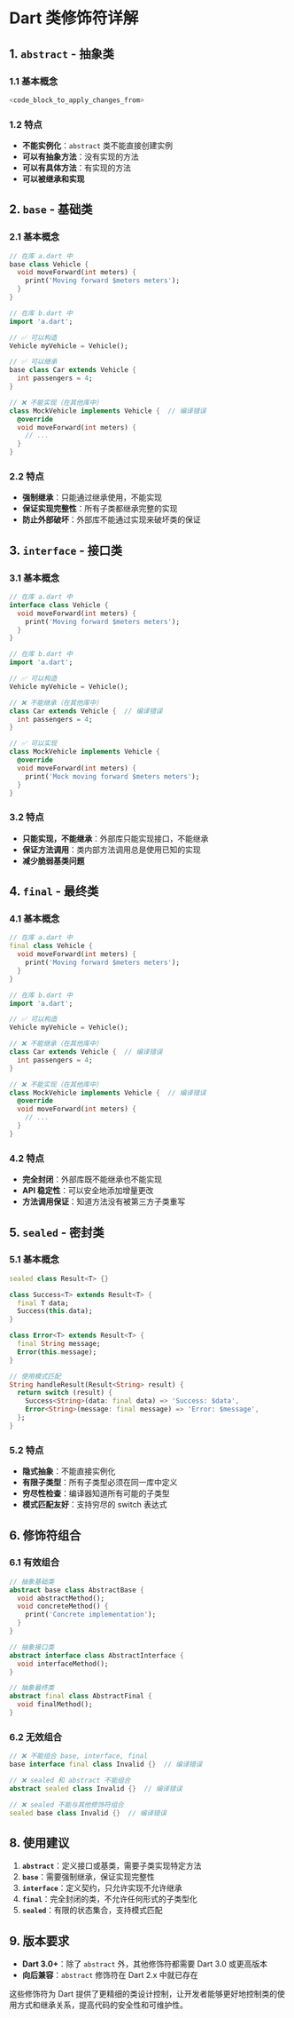 
# Dart 类修饰符详解

## 1. `abstract` - 抽象类

### 1.1 基本概念
```dart
<code_block_to_apply_changes_from>
```

### 1.2 特点
- **不能实例化**：`abstract` 类不能直接创建实例
- **可以有抽象方法**：没有实现的方法
- **可以有具体方法**：有实现的方法
- **可以被继承和实现**

## 2. `base` - 基础类

### 2.1 基本概念
```dart
// 在库 a.dart 中
base class Vehicle {
  void moveForward(int meters) {
    print('Moving forward $meters meters');
  }
}

// 在库 b.dart 中
import 'a.dart';

// ✅ 可以构造
Vehicle myVehicle = Vehicle();

// ✅ 可以继承
base class Car extends Vehicle {
  int passengers = 4;
}

// ❌ 不能实现（在其他库中）
class MockVehicle implements Vehicle {  // 编译错误
  @override
  void moveForward(int meters) {
    // ...
  }
}
```

### 2.2 特点
- **强制继承**：只能通过继承使用，不能实现
- **保证实现完整性**：所有子类都继承完整的实现
- **防止外部破坏**：外部库不能通过实现来破坏类的保证

## 3. `interface` - 接口类

### 3.1 基本概念
```dart
// 在库 a.dart 中
interface class Vehicle {
  void moveForward(int meters) {
    print('Moving forward $meters meters');
  }
}

// 在库 b.dart 中
import 'a.dart';

// ✅ 可以构造
Vehicle myVehicle = Vehicle();

// ❌ 不能继承（在其他库中）
class Car extends Vehicle {  // 编译错误
  int passengers = 4;
}

// ✅ 可以实现
class MockVehicle implements Vehicle {
  @override
  void moveForward(int meters) {
    print('Mock moving forward $meters meters');
  }
}
```

### 3.2 特点
- **只能实现，不能继承**：外部库只能实现接口，不能继承
- **保证方法调用**：类内部方法调用总是使用已知的实现
- **减少脆弱基类问题**

## 4. `final` - 最终类

### 4.1 基本概念
```dart
// 在库 a.dart 中
final class Vehicle {
  void moveForward(int meters) {
    print('Moving forward $meters meters');
  }
}

// 在库 b.dart 中
import 'a.dart';

// ✅ 可以构造
Vehicle myVehicle = Vehicle();

// ❌ 不能继承（在其他库中）
class Car extends Vehicle {  // 编译错误
  int passengers = 4;
}

// ❌ 不能实现（在其他库中）
class MockVehicle implements Vehicle {  // 编译错误
  @override
  void moveForward(int meters) {
    // ...
  }
}
```

### 4.2 特点
- **完全封闭**：外部库既不能继承也不能实现
- **API 稳定性**：可以安全地添加增量更改
- **方法调用保证**：知道方法没有被第三方子类重写

## 5. `sealed` - 密封类

### 5.1 基本概念
```dart
sealed class Result<T> {}

class Success<T> extends Result<T> {
  final T data;
  Success(this.data);
}

class Error<T> extends Result<T> {
  final String message;
  Error(this.message);
}

// 使用模式匹配
String handleResult(Result<String> result) {
  return switch (result) {
    Success<String>(data: final data) => 'Success: $data',
    Error<String>(message: final message) => 'Error: $message',
  };
}
```

### 5.2 特点
- **隐式抽象**：不能直接实例化
- **有限子类型**：所有子类型必须在同一库中定义
- **穷尽性检查**：编译器知道所有可能的子类型
- **模式匹配友好**：支持穷尽的 switch 表达式

## 6. 修饰符组合

### 6.1 有效组合
```dart
// 抽象基础类
abstract base class AbstractBase {
  void abstractMethod();
  void concreteMethod() {
    print('Concrete implementation');
  }
}

// 抽象接口类
abstract interface class AbstractInterface {
  void interfaceMethod();
}

// 抽象最终类
abstract final class AbstractFinal {
  void finalMethod();
}
```

### 6.2 无效组合
```dart
// ❌ 不能组合 base, interface, final
base interface final class Invalid {}  // 编译错误

// ❌ sealed 和 abstract 不能组合
abstract sealed class Invalid {}  // 编译错误

// ❌ sealed 不能与其他修饰符组合
sealed base class Invalid {}  // 编译错误
```



## 8. 使用建议

1. **`abstract`**：定义接口或基类，需要子类实现特定方法
2. **`base`**：需要强制继承，保证实现完整性
3. **`interface`**：定义契约，只允许实现不允许继承
4. **`final`**：完全封闭的类，不允许任何形式的子类型化
5. **`sealed`**：有限的状态集合，支持模式匹配

## 9. 版本要求

- **Dart 3.0+**：除了 `abstract` 外，其他修饰符都需要 Dart 3.0 或更高版本
- **向后兼容**：`abstract` 修饰符在 Dart 2.x 中就已存在

这些修饰符为 Dart 提供了更精细的类设计控制，让开发者能够更好地控制类的使用方式和继承关系，提高代码的安全性和可维护性。